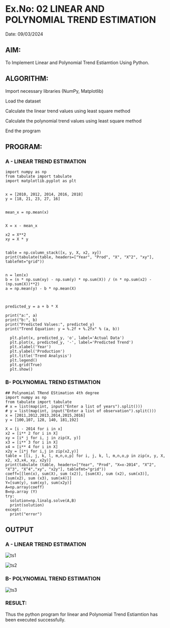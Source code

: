 # Ex.No: 02 LINEAR AND POLYNOMIAL TREND ESTIMATION
Date: 09/03/2024

## AIM:
To Implement Linear and Polynomial Trend Estiamtion Using Python.

## ALGORITHM:
Import necessary libraries (NumPy, Matplotlib)

Load the dataset

Calculate the linear trend values using least square method

Calculate the polynomial trend values using least square method

End the program

## PROGRAM:
### A - LINEAR TREND ESTIMATION
```
import numpy as np
from tabulate import tabulate
import matplotlib.pyplot as plt


x = [2010, 2012, 2014, 2016, 2018]
y = [18, 21, 23, 27, 16]


mean_x = np.mean(x)


X = x - mean_x

x2 = X**2
xy = X * y


table = np.column_stack([x, y, X, x2, xy])
print(tabulate(table, headers=["Year", "Prod", "X", "X^2", "xy"], tablefmt="grid"))


n = len(x)
b = (n * np.sum(xy) - np.sum(y) * np.sum(X)) / (n * np.sum(x2) - (np.sum(X))**2)
a = np.mean(y) - b * np.mean(X)



predicted_y = a + b * X

print("a:", a)
print("b:", b)
print("Predicted Values:", predicted_y)
print("Trend Equation: y = %.2f + %.2fx" % (a, b))

  plt.plot(x, predicted_y, 'o', label='Actual Data')
  plt.plot(x, predicted_y, '-', label='Predicted Trend')
  plt.xlabel('Year')
  plt.ylabel('Production')
  plt.title('Trend Analysis')
  plt.legend()
  plt.grid(True)
  plt.show()
```

### B- POLYNOMIAL TREND ESTIMATION
```
## Polynomial TRend EStimation 4th degree
import numpy as np
from tabulate import tabulate
# x = list(map(int, input("Enter a list of years").split()))
# y = list(map(int, input("Enter a list of observation").split()))
x = [2011,2012,2013,2014,2015,2016]
y = [100,107, 128, 140, 181,192]

X = [i - 2014 for i in x]
x2 = [i** 2 for i in X]
xy = [i* j for i, j in zip(X, y)]
x3 = [i** 3 for i in X]
x4 = [i** 4 for i in X]
x2y = [i*j for i,j in zip(x2,y)]
table = [[i, j, k, l, m,n,o,p] for i, j, k, l, m,n,o,p in zip(x, y, X, x2, x3,x4, xy, x2y)]
print(tabulate (table, headers=["Year", "Prod", "X=x-2014", "X^2", "X^3", "X^4","xy", "x2y"], tablefmt="grid"))
coeff=[[len(x), sum(X), sum (x2)], [sum(X), sum (x2), sum(x3)], [sum(x2), sum (x3), sum(x4)]]
Y=[sum(y), sum(xy), sum(x2y)]
A=np.array(coeff)
B=np.array (Y)
try:
  solution=np.linalg.solve(A,B)
  print(solution)
except:
  print("error")
```
## OUTPUT
### A - LINEAR TREND ESTIMATION
![ts1]()

![ts2]()

### B- POLYNOMIAL TREND ESTIMATION
![ts3]()

### RESULT:
Thus the python program for linear and Polynomial Trend Estiamtion has been executed successfully.
